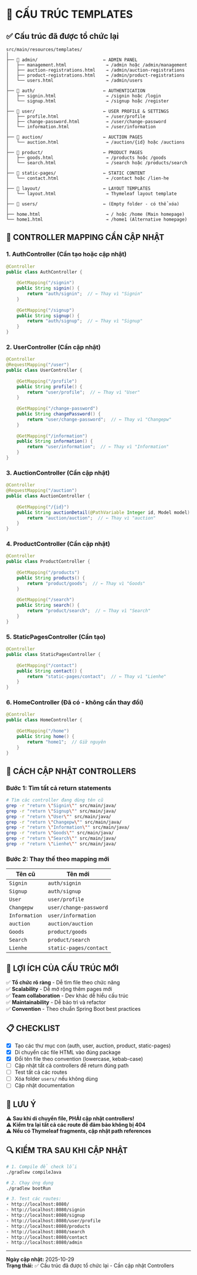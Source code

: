 # 📁 CẤU TRÚC TEMPLATES

## ✅ Cấu trúc đã được tổ chức lại

```
src/main/resources/templates/
│
├── 📂 admin/                         ← ADMIN PANEL
│   ├── management.html               → /admin hoặc /admin/management
│   ├── auction-registrations.html    → /admin/auction-registrations
│   ├── product-registrations.html    → /admin/product-registrations
│   └── users.html                    → /admin/users
│
├── 📂 auth/                          ← AUTHENTICATION
│   ├── signin.html                   → /signin hoặc /login
│   └── signup.html                   → /signup hoặc /register
│
├── 📂 user/                          ← USER PROFILE & SETTINGS
│   ├── profile.html                  → /user/profile
│   ├── change-password.html          → /user/change-password
│   └── information.html              → /user/information
│
├── 📂 auction/                       ← AUCTION PAGES
│   └── auction.html                  → /auction/{id} hoặc /auctions
│
├── 📂 product/                       ← PRODUCT PAGES
│   ├── goods.html                    → /products hoặc /goods
│   └── search.html                   → /search hoặc /products/search
│
├── 📂 static-pages/                  ← STATIC CONTENT
│   └── contact.html                  → /contact hoặc /lien-he
│
├── 📂 layout/                        ← LAYOUT TEMPLATES
│   └── layout.html                   → Thymeleaf layout template
│
├── 📂 users/                         ← (Empty folder - có thể xóa)
│
├── home.html                         → / hoặc /home (Main homepage)
└── home1.html                        → /home1 (Alternative homepage)

```

## 📝 CONTROLLER MAPPING CẦN CẬP NHẬT

### 1. AuthController (Cần tạo hoặc cập nhật)
```java
@Controller
public class AuthController {
    
    @GetMapping("/signin")
    public String signin() {
        return "auth/signin";  // ← Thay vì "Signin"
    }
    
    @GetMapping("/signup")
    public String signup() {
        return "auth/signup";  // ← Thay vì "Signup"
    }
}
```

### 2. UserController (Cần cập nhật)
```java
@Controller
@RequestMapping("/user")
public class UserController {
    
    @GetMapping("/profile")
    public String profile() {
        return "user/profile";  // ← Thay vì "User"
    }
    
    @GetMapping("/change-password")
    public String changePassword() {
        return "user/change-password";  // ← Thay vì "Changepw"
    }
    
    @GetMapping("/information")
    public String information() {
        return "user/information";  // ← Thay vì "Information"
    }
}
```

### 3. AuctionController (Cần cập nhật)
```java
@Controller
@RequestMapping("/auction")
public class AuctionController {
    
    @GetMapping("/{id}")
    public String auctionDetail(@PathVariable Integer id, Model model) {
        return "auction/auction";  // ← Thay vì "auction"
    }
}
```

### 4. ProductController (Cần cập nhật)
```java
@Controller
public class ProductController {
    
    @GetMapping("/products")
    public String products() {
        return "product/goods";  // ← Thay vì "Goods"
    }
    
    @GetMapping("/search")
    public String search() {
        return "product/search";  // ← Thay vì "Search"
    }
}
```

### 5. StaticPagesController (Cần tạo)
```java
@Controller
public class StaticPagesController {
    
    @GetMapping("/contact")
    public String contact() {
        return "static-pages/contact";  // ← Thay vì "Lienhe"
    }
}
```

### 6. HomeController (Đã có - không cần thay đổi)
```java
@Controller
public class HomeController {
    
    @GetMapping("/home")
    public String home() {
        return "home1";  // Giữ nguyên
    }
}
```

## 🔄 CÁCH CẬP NHẬT CONTROLLERS

### Bước 1: Tìm tất cả return statements
```bash
# Tìm các controller đang dùng tên cũ
grep -r "return \"Signin\"" src/main/java/
grep -r "return \"Signup\"" src/main/java/
grep -r "return \"User\"" src/main/java/
grep -r "return \"Changepw\"" src/main/java/
grep -r "return \"Information\"" src/main/java/
grep -r "return \"Goods\"" src/main/java/
grep -r "return \"Search\"" src/main/java/
grep -r "return \"Lienhe\"" src/main/java/
```

### Bước 2: Thay thế theo mapping mới
| Tên cũ | Tên mới |
|--------|---------|
| `Signin` | `auth/signin` |
| `Signup` | `auth/signup` |
| `User` | `user/profile` |
| `Changepw` | `user/change-password` |
| `Information` | `user/information` |
| `auction` | `auction/auction` |
| `Goods` | `product/goods` |
| `Search` | `product/search` |
| `Lienhe` | `static-pages/contact` |

## 🎯 LỢI ÍCH CỦA CẤU TRÚC MỚI

✅ **Tổ chức rõ ràng** - Dễ tìm file theo chức năng  
✅ **Scalability** - Dễ mở rộng thêm pages mới  
✅ **Team collaboration** - Dev khác dễ hiểu cấu trúc  
✅ **Maintainability** - Dễ bảo trì và refactor  
✅ **Convention** - Theo chuẩn Spring Boot best practices  

## 📋 CHECKLIST

- [x] Tạo các thư mục con (auth, user, auction, product, static-pages)
- [x] Di chuyển các file HTML vào đúng package
- [x] Đổi tên file theo convention (lowercase, kebab-case)
- [ ] Cập nhật tất cả controllers để return đúng path
- [ ] Test tất cả các routes
- [ ] Xóa folder `users/` nếu không dùng
- [ ] Cập nhật documentation

## 🚨 LƯU Ý

⚠️ **Sau khi di chuyển file, PHẢI cập nhật controllers!**  
⚠️ **Kiểm tra lại tất cả các route để đảm bảo không bị 404**  
⚠️ **Nếu có Thymeleaf fragments, cập nhật path references**  

## 🔍 KIỂM TRA SAU KHI CẬP NHẬT

```bash
# 1. Compile để check lỗi
./gradlew compileJava

# 2. Chạy ứng dụng
./gradlew bootRun

# 3. Test các routes:
- http://localhost:8080/
- http://localhost:8080/signin
- http://localhost:8080/signup
- http://localhost:8080/user/profile
- http://localhost:8080/products
- http://localhost:8080/search
- http://localhost:8080/contact
- http://localhost:8080/admin
```

---

**Ngày cập nhật:** 2025-10-29  
**Trạng thái:** ✅ Cấu trúc đã được tổ chức lại - Cần cập nhật Controllers


